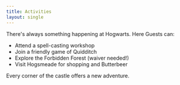 ```yaml
---
title: Activities
layout: single
---
```


There's always something happening at Hogwarts. Here Guests can:
- Attend a spell-casting workshop
- Join a friendly game of Quidditch
- Explore the Forbidden Forest (waiver needed!)
- Visit Hogsmeade for shopping and Butterbeer

Every corner of the castle offers a new adventure.